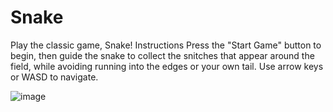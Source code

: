 # Snake
Play the classic game, Snake! 
Instructions Press the "Start Game" button to begin, then guide the snake to collect the snitches that appear around the field, while avoiding running into the edges or your own tail. Use arrow keys or WASD to navigate.

![image](https://github.com/TheAltoidian/snake/assets/95263095/77bc193f-8382-4df9-9c4f-5d9815115b68)
